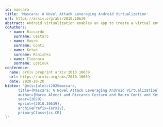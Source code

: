 ```yaml
---
id: mascara
title: 'Mascara: A Novel Attack Leveraging Android Virtualization'
url: https://arxiv.org/abs/2010.10639
abstract: Android virtualization enables an app to create a virtual environment, in which other apps can run. Originally designed to overcome the limitations of mobile apps dimensions, malicious developers soon started exploiting this technique to design novel attacks. As a consequence, researchers proposed new defence mechanisms that enable apps to detect whether they are running in a virtual environment. In this paper, we propose Mascara, the first attack that exploits the virtualization technique in a new way, achieving the full feasibility against any Android app and proving the ineffectiveness of existing countermeasures. Mascara is executed by a malicious app, that looks like the add-on of the victim app. As for any other add-on, our malicious one can be installed as a standard Android app, but, after the installation, it launches Mascara against the victim app. The malicious add-on is generated by Mascarer, the framework we designed and developed to automate the whole process. Concerning Mascara, we evaluated its effectiveness against three popular apps (i.e., Telegram, Amazon Music and Alamo) and its capability to bypass existing mechanisms for virtual environments detection. We analyzed the efficiency of our attack by measuring the overhead introduced at runtime by the virtualization technique and the compilation time required by Mascarer to generate 100 malicious add-ons (i.e., less than 10 sec). Finally, we designed a robust approach that detects virtual environments by inspecting the fields values of ArtMethod data structures in the Android Runtime (ART) environment.
coAuthors:
  - name: Riccardo
    surname: Cestaro
  - name: Mauro
    surname: Conti
  - name: Ketan
    surname: Kanishka
  - name: Eleonora
    surname: Losiouk
conference:
  name: arXiv preprint arXiv:2010.10639
  url: https://arxiv.org/abs/2010.10639
  date: 2020-10-20
bibtex: "@misc{alecci2020mascara,
      title={Mascara: A Novel Attack Leveraging Android Virtualization}, 
      author={Marco Alecci and Riccardo Cestaro and Mauro Conti and Ketan Kanishka and Eleonora Losiouk},
      year={2020},
      eprint={2010.10639},
      archivePrefix={arXiv},
      primaryClass={cs.CR}
}"
---
```

